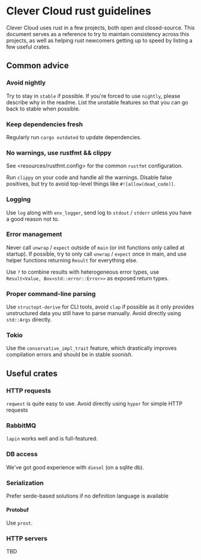 # Clever Cloud rust guidelines

Clever Cloud uses rust in a few projects, both open and closed-source.
This document serves as a reference to try to maintain consistency across this projects,
as well as helping rust newcomers getting up to speed by listing a few useful crates.

## Common advice

### Avoid nightly

Try to stay in `stable` if possible. If you're forced to use `nightly`, please describe
why in the readme. List the unstable features so that you can go back to stable when
possible.

### Keep dependencies fresh

Regularly run `cargo outdated` to update dependencies.

### No warnings, use rustfmt && clippy

See <resources/rustfmt.config> for the common `rustfmt` configuration.

Run `clippy` on your code and handle all the warnings. Disable false positives,
but try to avoid top-level things like `#![allow(dead_code)]`.

### Logging

Use `log` along with `env_logger`, send log to `stdout` / `stderr` unless you have a good reason not to.

### Error management

Never call `unwrap` / `expect` outside of `main` (or init functions only called at startup).
If possible, try to only call `unwrap` / `expect` once in main, and use helper functions returning
`Result` for everything else.

Use `?` to combine results with heterogeneous error types, use `Result<Value, Box<std::error::Error>>`
as exposed return types.

### Proper command-line parsing

Use `structopt-derive` for CLI tools, avoid `clap` if possible as it only provides unstructured data
you still have to parse manually. Avoid directly using `std::Args` directly.

### Tokio

Use the `conservative_impl_trait` feature, which drastically improves compilation errors and should be in stable
_soonish_.

## Useful crates

### HTTP requests

`reqwest` is quite easy to use. Avoid directly using `hyper` for simple HTTP requests

### RabbitMQ

`lapin` works well and is full-featured.

### DB access

We've got good experience with `diesel` (on a sqlite db).

### Serialization

Prefer serde-based solutions if no definition language is available

#### Protobuf

Use `prost`.

### HTTP servers

TBD
